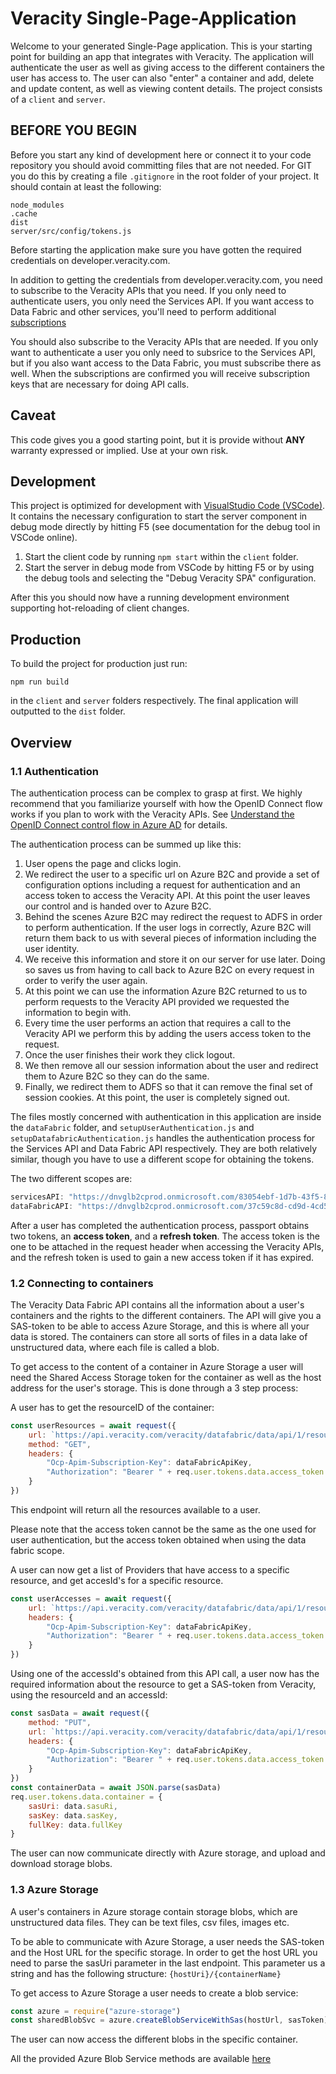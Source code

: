 # Veracity Single-Page-Application
Welcome to your generated Single-Page application. This is your starting point for building an app that integrates with Veracity. The application will authenticate the user as well as giving access to the different containers the user has access to. The user can also "enter" a container and add, delete and update content, as well as viewing content details. The project consists of a `client` and `server`. 


## **BEFORE YOU BEGIN**
Before you start any kind of development here or connect it to your code repository you should avoid committing files that are not needed. For GIT you do this by creating a file `.gitignore` in the root folder of your project. It should contain at least the following:

```
node_modules
.cache
dist
server/src/config/tokens.js
```

Before starting the application make sure you have gotten the required credentials on developer.veracity.com.

In addition to getting the credentials from developer.veracity.com, you need to subscribe to the Veracity APIs that you need. If you only need to authenticate users, you only need the Services API. If you want access to Data Fabric and other services, you'll need to perform additional [subscriptions]("https://api-portal.veracity.com/products")

You should also subscribe to the Veracity APIs that are needed. If you only want to authenticate a user you only need to subsrice to the Services API, but if you also want access to the Data Fabric, you must subscribe there as well.
When the subscriptions are confirmed you will receive subscription keys that are necessary for doing API calls.

## Caveat
This code gives you a good starting point, but it is provide without **ANY** warranty expressed or implied. Use at your own risk.

## Development
This project is optimized for development with [VisualStudio Code (VSCode)](https://code.visualstudio.com/). It contains the necessary configuration to start the server component in debug mode directly by hitting F5 (see documentation for the debug tool in VSCode online).

1. Start the client code by running `npm start` within the `client` folder.
2. Start the server in debug mode from VSCode by hitting F5 or by using the debug tools and selecting the "Debug Veracity SPA" configuration.

After this you should now have a running development environment supporting hot-reloading of client changes.

## Production
To build the project for production just run:
```
npm run build
```

in the `client` and `server` folders respectively. The final application will outputted to the `dist` folder.

## Overview

### 1.1 Authentication

The authentication process can be complex to grasp at first. We highly recommend that you familiarize yourself with how the OpenID Connect flow works if you plan to work with the Veracity APIs. See [Understand the OpenID Connect control flow in Azure AD](https://docs.microsoft.com/en-us/azure/active-directory/develop/active-directory-protocols-openid-connect-code) for details.

The authentication process can be summed up like this:

1. User opens the page and clicks login.
2. We redirect the user to a specific url on Azure B2C and provide a set of configuration options including a request for authentication and an access token to access the Veracity API. At this point the user leaves our control and is handed over to Azure B2C.
3. Behind the scenes Azure B2C may redirect the request to ADFS in order to perform authentication. If the user logs in correctly, Azure B2C will return them back to us with several pieces of information including the user identity.
4. We receive this information and store it on our server for use later. Doing so saves us from having to call back to Azure B2C on every request in order to verify the user again.
5. At this point we can use the information Azure B2C returned to us to perform requests to the Veracity API provided we requested the information to begin with.
6. Every time the user performs an action that requires a call to the Veracity API we perform this by adding the users access token to the request.
7. Once the user finishes their work they click logout.
8. We then remove all our session information about the user and redirect them to Azure B2C so they can do the same.
9. Finally, we redirect them to ADFS so that it can remove the final set of session cookies. At this point, the user is completely signed out.


The files mostly concerned with authentication in this application are inside the `dataFabric` folder, and `setupUserAuthentication.js` and `setupDatafabricAuthentication.js` handles the authentication process for the Services API and Data Fabric API respectively. They are both relatively similar, though you have to use a different scope for obtaining the tokens. 

The two different scopes are: 

```javascript
servicesAPI: "https://dnvglb2cprod.onmicrosoft.com/83054ebf-1d7b-43f5-82ad-b2bde84d7b75/user_impersonation"
dataFabricAPI: "https://dnvglb2cprod.onmicrosoft.com/37c59c8d-cd9d-4cd5-b05a-e67f1650ee14/user_impersonation"
```

After a user has completed the authentication process, passport obtains two tokens, an **access token**, and a **refresh token**. The access token is the one to be attached in the request header when accessing the Veracity APIs, and the refresh token is used to gain a new access token if it has expired. 

### 1.2 Connecting to containers 

The Veracity Data Fabric API contains all the information about a user's containers and the rights to the different containers. The API will give you a SAS-token to be able to access Azure Storage, and this is where all your data is stored.
The containers can store all sorts of files in a data lake of unstructured data, where each file is called a blob.

To get access to the content of a container in Azure Storage a user will need the Shared Access Storage token for the container as well as the host address for the user's storage. This is done through a 3 step process: 

A user has to get the resourceID of the container:


```javascript
const userResources = await request({
	url: `https://api.veracity.com/veracity/datafabric/data/api/1/resources/`,
	method: "GET",
	headers: {
		"Ocp-Apim-Subscription-Key": dataFabricApiKey,
		"Authorization": "Bearer " + req.user.tokens.data.access_token
	}
})
```

This endpoint will return all the resources available to a user.

Please note that the access token cannot be the same as the one used for user authentication, but the access token obtained when using the data fabric scope.

A user can now get a list of Providers that have access to a specific resource, and get accesId's for a specific resource.

```javascript
const userAccesses = await request({
	url: `https://api.veracity.com/veracity/datafabric/data/api/1/resources/${resourceId}/accesses`,
	headers: {
		"Ocp-Apim-Subscription-Key": dataFabricApiKey,
		"Authorization": "Bearer " + req.user.tokens.data.access_token
	}
})
```

Using one of the accessId's obtained from this API call, a user now has the required information about the resource to get a SAS-token from Veracity, using the resourceId and an accessId:

```javascript
const sasData = await request({
	method: "PUT",
	url: `https://api.veracity.com/veracity/datafabric/data/api/1/resources/${resourceId}/accesses/${accessId}/key`,
	headers: {
		"Ocp-Apim-Subscription-Key": dataFabricApiKey,
		"Authorization": "Bearer " + req.user.tokens.data.access_token
	}
})
const containerData = await JSON.parse(sasData)
req.user.tokens.data.container = {
	sasUri: data.sasuRi,
	sasKey: data.sasKey,
	fullKey: data.fullKey
}
```

The user can now communicate directly with Azure storage, and upload and download storage blobs.

### 1.3 Azure Storage

A user's containers in Azure storage contain storage blobs, which are unstructured data files. They can be text files, csv files, images etc.

To be able to communicate with Azure Storage, a user needs the SAS-token and the Host URL for the specific storage. In order to get the host URL you need to parse the sasUri parameter in the last endpoint. This parameter us a string and has the following structure:
```{hostUri}/{containerName}```

To get access to Azure Storage a user needs to create a blob service:

```javascript
const azure = require("azure-storage")
const sharedBlobSvc = azure.createBlobServiceWithSas(hostUrl, sasToken)
```

The user can now access the different blobs in the specific container.

All the provided Azure Blob Service methods are available [here](https://azure.github.io/azure-storage-node/BlobService.html)